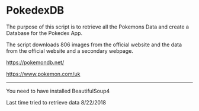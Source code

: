# PokedexDB

The purpose of this script is to retrieve all the Pokemons Data and create a Database for the Pokedex App.

The script downloads 806 images from the official website and the data from the official website and a secondary webpage.

https://pokemondb.net/

https://www.pokemon.com/uk

-----------------------------

You need to have installed BeautifulSoup4

Last time tried to retrieve data 8/22/2018
                                                                                   

